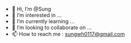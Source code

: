 - 👋 Hi, I’m @Sung
- 👀 I’m interested in ...
- 🌱 I’m currently learning ...
- 💞️ I’m looking to collaborate on ...
- 📫 How to reach me : sungwh0117@gmail.com

<!---
AbsintheSung/AbsintheSung is a ✨ special ✨ repository because its `README.md` (this file) appears on your GitHub profile.
You can click the Preview link to take a look at your changes.
--->
